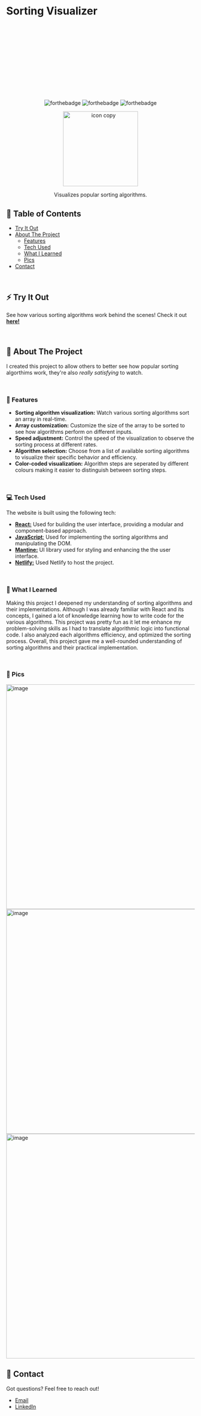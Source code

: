 # Sorting Visualizer
<p align="center" style="margin-top: 220px">
   <img src="https://github.com/MoschellaV/SortingVisualizer/assets/58868225/bc79c2ea-aa07-4d8e-a93b-7ea22367b471" alt="forthebadge">

  <img src="https://github.com/MoschellaV/SortingVisualizer/assets/58868225/89f36118-c9f8-4e64-b70f-1ccd568dba09" alt="forthebadge">

  <img src="https://github.com/MoschellaV/SortingVisualizer/assets/58868225/6b6bde3a-fa60-4d33-90a8-6867d594d373" alt="forthebadge">
</p>

<p align="center">

  <img src="https://github.com/MoschellaV/SortingVisualizer/assets/58868225/4612afa1-8b91-4540-9a4b-bd7ec653ace2" alt="icon copy" width="200">
  
</p>
<p align="center">Visualizes popular sorting algorithms.</p>


## 📖 Table of Contents
- [Try It Out](#-try-it-out)
- [About The Project](#-about-the-project)
  - [Features](#-features)
  - [Tech Used](#-tech-used)
  - [What I Learned](#-what-i-learned)
  - [Pics](#-pics)
- [Contact](#-contact)
<br/>

## ⚡ Try It Out
See how various sorting algorithms work behind the scenes! Check it out [**here!**](https://moschella-sorting-visualizer.netlify.app/)

<br/>

## 📄 About The Project
I created this project to allow others to better see how popular sorting algorthims work, they're also _really satisfying_ to watch.

<br/>

### 🚀 Features

- **Sorting algorithm visualization:** Watch various sorting algorithms sort an array in real-time.
- **Array customization:** Customize the size of the array to be sorted to see how algorithms perform on different inputs.
- **Speed adjustment:** Control the speed of the visualization to observe the sorting process at different rates.
- **Algorithm selection:** Choose from a list of available sorting algorithms to visualize their specific behavior and efficiency.
- **Color-coded visualization:** Algorithm steps are seperated by different colours making it easier to distinguish between sorting steps.
<br/>

### 💻 Tech Used
The website is built using the following tech:

- [**React:**](https://react.dev/) Used for building the user interface, providing a modular and component-based approach.
- [**JavaScript**:](https://developer.mozilla.org/en/JavaScript) Used for implementing the sorting algorithms and manipulating the DOM.
- [**Mantine:**](https://mantine.dev/) UI library used for styling and enhancing the the user interface.
- [**Netlify:**](https://www.netlify.com/) Used Netlify to host the project.
<br/>

### 🧠 What I Learned
Making this project I deepened my understanding of sorting algorithms and their implementations. Although I was already familiar with React and its concepts, I gained a lot of knowledge learning how to write code for the various algorithms. This project was pretty fun as it let me enhance my problem-solving skills as I had to translate algorithmic logic into functional code. I also analyzed each algorithms efficiency, and optimized the sorting process. Overall, this project gave me a well-rounded understanding of sorting algorithms and their practical implementation.

<br/>

### 📸 Pics
<img width="600" alt="image" src="https://user-images.githubusercontent.com/58868225/190297594-329290e8-2b4b-47ec-ae3e-71c37e758a37.png">
<img width="600" alt="image" src="https://user-images.githubusercontent.com/58868225/190297709-d1724950-0d93-428c-a2db-c61e931c97f4.png">
<img width="600" alt="image" src="https://user-images.githubusercontent.com/58868225/190297754-167548e8-beff-444c-9439-0b709cf40070.png">

<br/>

## 📨 Contact
Got questions? Feel free to reach out!

- [Email](mailto:vincemoschella04@gmail.com)
- [LinkedIn](https://www.linkedin.com/in/moschellav/)

